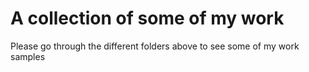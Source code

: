 # A collection of some of my work
Please go through the different folders above to see some of my work samples
